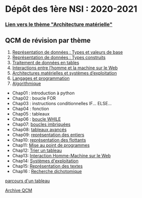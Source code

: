 # Dépôt des 1ère NSI : 2020-2021

### [Lien vers le thème "Architecture matérielle"](https://youtube.com/playlist?list=PLOapGKeH_KhHDP6VDU0hEYFqtBLXo_Fsy)

## QCM de révision par thème
1. [Représentation de données : Types et valeurs de base](https://genumsi.inria.fr/qcm.php?h=addc392fc6eaaf30611e5c5eb435c0a7)
2. [Représentation de données : Types construits](https://genumsi.inria.fr/qcm.php?h=607488f89bde2d7640cffe1953c61b5b)
3. [Traitement de données en tables](https://genumsi.inria.fr/qcm.php?h=f09c9b6e60876de1dd2b37a0cc68ec0e)
4. [Interactions entre l’homme et la machine sur le Web](https://genumsi.inria.fr/qcm.php?h=1d9c0d265dc4de1e2a8eaa08aa291b59)
5. [Architectures matérielles et systèmes d’exploitation](https://genumsi.inria.fr/qcm.php?h=2283363b634c50d9d3e6d7a19d5253fd)
6. [Langages et programmation](https://genumsi.inria.fr/qcm.php?h=aa955b9994f31dba5af3f81074e89cc1)
7. [Algorithmique](https://genumsi.inria.fr/qcm.php?h=567cbdb14e4a4b196fa0dcc0de92b010)

* Chap01 : introduction à python
* Chap02 : boucle FOR
* Chap03 : instructions conditionnelles IF... ELSE...
* Chap04 : fonction 
* Chap05 : tableaux
* Chap06 : [boucle WHILE](https://github.com/thfruchart/1nsi-2020/tree/master/Chap06)
* Chap07: [boucles imbriquées](https://github.com/thfruchart/1nsi-2020/tree/master/Chap07)
* Chap08: [tableaux avancés](https://github.com/thfruchart/1nsi-2020/tree/master/Chap08)
* Chap09: [représentation des entiers](https://github.com/thfruchart/1nsi-2020/tree/master/Chap09)
* Chap10: [représentation des flottants](https://github.com/thfruchart/1nsi-2020/tree/master/Chap10)
* Chap11: [Mise au point de programmes](https://github.com/thfruchart/1nsi-2020/tree/master/Chap11)
* Chap12: [Trier un tableau](https://github.com/thfruchart/1nsi-2020/tree/master/Chap12)
* Chap13: [Interaction Homme-Machine sur le Web](https://github.com/thfruchart/1nsi-2020/tree/master/Chap13)
* Chap14: [Systèmes d'exploitation](https://github.com/thfruchart/1nsi-2020/tree/master/Chap14)
* Chap15: [Représentation des textes](https://github.com/thfruchart/1nsi-2020/tree/master/Chap15)
* Chap16 : [Recherche dichotomique](https://github.com/thfruchart/1nsi-2020/tree/master/Chap16)


[parcours d'un tableau](https://github.com/thfruchart/1nsi-2020/blob/master/Chap08/Parcours_Tableau_EXOS.ipynb)

[Archive QCM](https://github.com/thfruchart/1nsi-2020/blob/master/Anciens_QCM.md)


